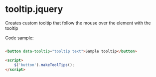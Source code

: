 # tooltip.jquery
Creates custom tooltip that follow the mouse over the element with the tooltip

Code sample:

```html

<button data-tooltip="tooltip text">Sample tooltip</button>

<script>
	$('button').makeToolTips();
</script>

```
